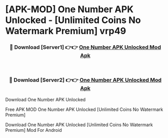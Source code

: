 # [APK-MOD] One Number APK Unlocked - [Unlimited Coins No Watermark Premium] vrp49



<div align="center">
<h3>🔴 Download [Server1] 👉👉 <a href="https://momento.my/?title=One_Number_APK_Unlocked">One Number APK Unlocked Mod Apk</a></h3><br>

<h3>🔴 Download [Server2] 👉👉 <a href="https://momento.my/?title=One_Number_APK_Unlocked">One Number APK Unlocked Mod Apk</a></h3>
</div>



Download One Number APK Unlocked 

Free APK MOD One Number APK Unlocked [Unlimited Coins No Watermark Premium]

Download One Number APK Unlocked [Unlimited Coins No Watermark Premium] Mod For Android
